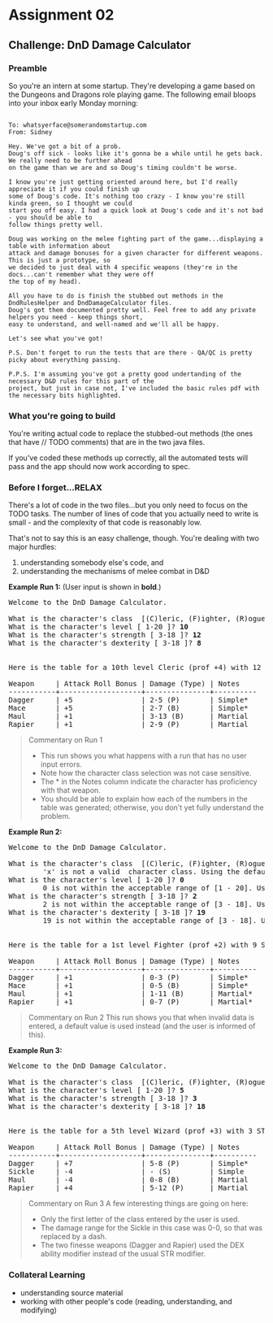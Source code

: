# Assignment 02

## Challenge: DnD Damage Calculator

### Preamble

So you're an intern at some startup. They're developing a game based on the Dungeons and Dragons role playing game.
The following email bloops into your inbox early Monday morning:

~~~

To: whatsyerface@somerandomstartup.com
From: Sidney

Hey. We've got a bit of a prob.
Doug's off sick - looks like it's gonna be a while until he gets back. We really need to be further ahead
on the game than we are and so Doug's timing couldn't be worse.

I know you're just getting oriented around here, but I'd really appreciate it if you could finish up
some of Doug's code. It's nothing too crazy - I know you're still kinda green, so I thought we could
start you off easy. I had a quick look at Doug's code and it's not bad - you should be able to
follow things pretty well.

Doug was working on the melee fighting part of the game...displaying a table with information about
attack and damage bonuses for a given character for different weapons. This is just a prototype, so
we decided to just deal with 4 specific weapons (they're in the docs...can't remember what they were off
the top of my head).

All you have to do is finish the stubbed out methods in the DndRulesHelper and DndDamageCalculator files.
Doug's got them documented pretty well. Feel free to add any private helpers you need - keep things short,
easy to understand, and well-named and we'll all be happy.

Let's see what you've got!

P.S. Don't forget to run the tests that are there - QA/QC is pretty picky about everything passing.

P.P.S. I'm assuming you've got a pretty good undertanding of the necessary D&D rules for this part of the
project, but just in case not, I've included the basic rules pdf with the necessary bits highlighted.

~~~

### What you're going to build
You're writing actual code to replace the stubbed-out methods (the ones that have // TODO comments)
that are in the two java files.

If you've coded these methods up correctly, all the automated tests will pass and the app should now work
according to spec.


### Before I forget...RELAX
There's a lot of code in the two files...but you only need to focus on the TODO tasks. The number of
lines of code that you actually need to write is small - and the complexity of that code is
reasonably low.

That's not to say this is an easy challenge, though. You're dealing with two major hurdles:

1. understanding somebody else's code, and
2. understanding the mechanisms of melee combat in D&D


**Example Run 1:**
(User input is shown in **bold**.)
<pre>
Welcome to the DnD Damage Calculator.

What is the character's class  [(C)leric, (F)ighter, (R)ogue, (W)izard ]? <b>c</b>
What is the character's level [ 1-20 ]? <b>10</b>
What is the character's strength [ 3-18 ]? <b>12</b>
What is the character's dexterity [ 3-18 ]? <b>8</b>


Here is the table for a 10th level Cleric (prof +4) with 12 STR(+1) and 8 DEX(-1):

Weapon     | Attack Roll Bonus | Damage (Type) | Notes
-----------+-------------------+---------------+----------
Dagger     | +5                | 2-5 (P)       | Simple*
Mace       | +5                | 2-7 (B)       | Simple*
Maul       | +1                | 3-13 (B)      | Martial
Rapier     | +1                | 2-9 (P)       | Martial
</pre>

> Commentary on Run 1
> - This run shows you what happens with a run that has no user input errors.
> - Note how the character class selection was not case sensitive.
> - The * in the Notes column indicate the character has proficiency with that weapon.
> - You should be able to explain how each of the numbers in the table was generated;
otherwise, you don't yet fully understand the problem.


**Example Run 2:**
<pre>
Welcome to the DnD Damage Calculator.

What is the character's class  [(C)leric, (F)ighter, (R)ogue, (W)izard ]? <b>x</b>
        'x' is not a valid  character class. Using the default of Fighter instead.
What is the character's level [ 1-20 ]? <b>0</b>
        0 is not within the acceptable range of [1 - 20]. Using default value of 1 instead.
What is the character's strength [ 3-18 ]? <b>2</b>
        2 is not within the acceptable range of [3 - 18]. Using default value of 9 instead.
What is the character's dexterity [ 3-18 ]? <b>19</b>
        19 is not within the acceptable range of [3 - 18]. Using default value of 9 instead.


Here is the table for a 1st level Fighter (prof +2) with 9 STR(-1) and 9 DEX(-1):

Weapon     | Attack Roll Bonus | Damage (Type) | Notes
-----------+-------------------+---------------+----------
Dagger     | +1                | 0-3 (P)       | Simple*
Mace       | +1                | 0-5 (B)       | Simple*
Maul       | +1                | 1-11 (B)      | Martial*
Rapier     | +1                | 0-7 (P)       | Martial*
</pre>

> Commentary on Run 2
> This run shows you that when invalid data is entered, a default value is used instead (and
the user is informed of this).

**Example Run 3:**
<pre>
Welcome to the DnD Damage Calculator.

What is the character's class  [(C)leric, (F)ighter, (R)ogue, (W)izard ]? <b>WIZARD</b>
What is the character's level [ 1-20 ]? <b>5</b>
What is the character's strength [ 3-18 ]? <b>3</b>
What is the character's dexterity [ 3-18 ]? <b>18</b>


Here is the table for a 5th level Wizard (prof +3) with 3 STR(-4) and 18 DEX(+4):

Weapon     | Attack Roll Bonus | Damage (Type) | Notes
-----------+-------------------+---------------+----------
Dagger     | +7                | 5-8 (P)       | Simple*
Sickle     | -4                | - (S)         | Simple
Maul       | -4                | 0-8 (B)       | Martial
Rapier     | +4                | 5-12 (P)      | Martial
</pre>

> Commentary on Run 3
> A few interesting things are going on here:
> - Only the first letter of the class entered by the user is used.
> - The damage range for the Sickle in this case was 0-0, so that was replaced by a dash.
> - The two finesse weapons (Dagger and Rapier) used the DEX ability modifier
instead of the usual STR modifier.



### Collateral Learning
- understanding source material
- working with other people's code (reading, understanding, and modifying)
